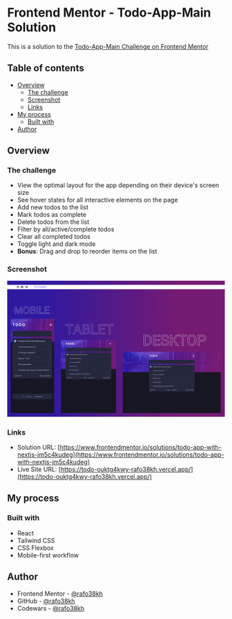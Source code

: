 # Frontend Mentor - Todo-App-Main Solution

This is a solution to the [Todo-App-Main Challenge on Frontend Mentor]({https://www.frontendmentor.io/challenges/todo-app-Su1_KokOW})

## Table of contents

- [Overview](#overview)
  - [The challenge](#the-challenge)
  - [Screenshot](#screenshot)
  - [Links](#links)
- [My process](#my-process)
  - [Built with](#built-with)
- [Author](#author)

## Overview

### The challenge

- View the optimal layout for the app depending on their device's screen size
- See hover states for all interactive elements on the page
- Add new todos to the list
- Mark todos as complete
- Delete todos from the list
- Filter by all/active/complete todos
- Clear all completed todos
- Toggle light and dark mode
- **Bonus**: Drag and drop to reorder items on the list

### Screenshot

![screenshot](./public/screenshot.png)

### Links

- Solution URL: [https://www.frontendmentor.io/solutions/todo-app-with-nextjs-jm5c4kudeg](https://www.frontendmentor.io/solutions/todo-app-with-nextjs-jm5c4kudeg)
- Live Site URL: [https://todo-ouktg4kwy-rafo38kh.vercel.app/](https://todo-ouktg4kwy-rafo38kh.vercel.app/)

## My process

### Built with

- React
- Tailwind CSS
- CSS Flexbox
- Mobile-first workflow

## Author

- Frontend Mentor - [@rafo38kh](https://www.frontendmentor.io/profile/rafo38kh)
- GitHub - [@rafo38kh](https://github.com/rafo38kh)
- Codewars - [@rafo38kh](https://www.codewars.com/users/rafo38kh)
